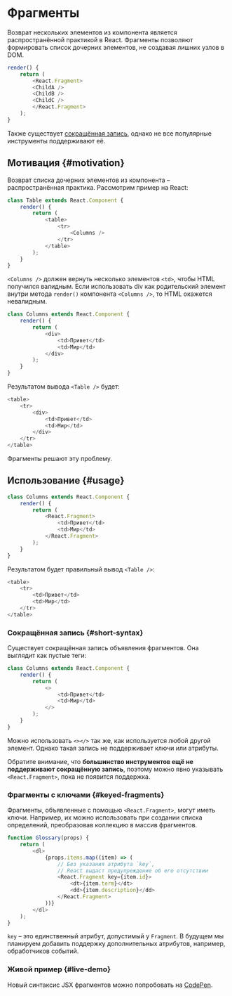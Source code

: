 # Фрагменты

Возврат нескольких элементов из компонента является распространённой практикой в React. Фрагменты позволяют формировать список дочерних элементов, не создавая лишних узлов в DOM.

```js
render() {
	return (
		<React.Fragment>
		<ChildA />
		<ChildB />
		<ChildC />
		</React.Fragment>
	);
}
```

Также существует [сокращённая запись](#short-syntax), однако не все популярные инструменты поддерживают её.

## Мотивация {#motivation}

Возврат списка дочерних элементов из компонента – распространённая практика. Рассмотрим пример на React:

```js
class Table extends React.Component {
    render() {
        return (
            <table>
                <tr>
                    <Columns />
                </tr>
            </table>
        );
    }
}
```

`<Columns />` должен вернуть несколько элементов `<td>`, чтобы HTML получился валидным. Если использовать div как родительский элемент внутри метода `render()` компонента `<Columns />`, то HTML окажется невалидным.

```js
class Columns extends React.Component {
    render() {
        return (
            <div>
                <td>Привет</td>
                <td>Мир</td>
            </div>
        );
    }
}
```

Результатом вывода `<Table />` будет:

```js
<table>
    <tr>
        <div>
            <td>Привет</td>
            <td>Мир</td>
        </div>
    </tr>
</table>
```

Фрагменты решают эту проблему.

## Использование {#usage}

```js
class Columns extends React.Component {
    render() {
        return (
            <React.Fragment>
                <td>Привет</td>
                <td>Мир</td>
            </React.Fragment>
        );
    }
}
```

Результатом будет правильный вывод `<Table />`:

```js
<table>
    <tr>
        <td>Привет</td>
        <td>Мир</td>
    </tr>
</table>
```

### Сокращённая запись {#short-syntax}

Существует сокращённая запись объявления фрагментов. Она выглядит как пустые теги:

```js
class Columns extends React.Component {
    render() {
        return (
            <>
                <td>Привет</td>
                <td>Мир</td>
            </>
        );
    }
}
```

Можно использовать `<></>` так же, как используется любой другой элемент. Однако такая запись не поддерживает ключи или атрибуты.

Обратите внимание, что **большинство инструментов ещё не поддерживают сокращённую запись**, поэтому можно явно указывать `<React.Fragment>`, пока не появится поддержка.

### Фрагменты с ключами {#keyed-fragments}

Фрагменты, объявленные с помощью `<React.Fragment>`, могут иметь ключи. Например, их можно использовать при создании списка определений, преобразовав коллекцию в массив фрагментов.

```js
function Glossary(props) {
    return (
        <dl>
            {props.items.map((item) => (
                // Без указания атрибута `key`,
                // React выдаст предупреждение об его отсутствии
                <React.Fragment key={item.id}>
                    <dt>{item.term}</dt>
                    <dd>{item.description}</dd>
                </React.Fragment>
            ))}
        </dl>
    );
}
```

`key` – это единственный атрибут, допустимый у `Fragment`. В будущем мы планируем добавить поддержку дополнительных атрибутов, например, обработчиков событий.

### Живой пример {#live-demo}

Новый синтаксис JSX фрагментов можно попробовать на [CodePen](https://codepen.io/reactjs/pen/VrEbjE?editors=1000).
